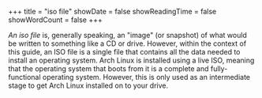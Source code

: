+++
title = "iso file"
showDate = false
showReadingTime = false
showWordCount = false
+++

*An iso file* is, generally speaking, an "image" (or snapshot) of what would be written to something like a CD or drive. However, within the context of this guide, an ISO file is a single file that contains all the data needed to install an operating system. Arch Linux is installed using a live ISO, meaning that the operating system that boots from it is a complete and fully-functional operating system. However, this is only used as an intermediate stage to get Arch Linux installed on to your drive.